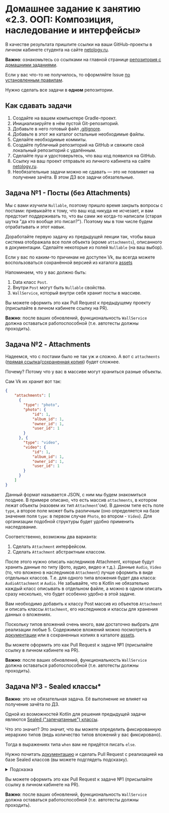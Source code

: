 # Домашнее задание к занятию «2.3. ООП: Композиция, наследование и интерфейсы»

В качестве результата пришлите ссылки на ваши GitHub-проекты в личном кабинете студента на сайте [netology.ru](https://netology.ru).

**Важно**: ознакомьтесь со ссылками на главной странице [репозитория с домашними заданиями](../README.md).

Если у вас что-то не получилось, то оформляйте Issue [по установленным правилам](../report-requirements.md).

Нужно сделать все задачи в **одном** репозитории.

## Как сдавать задачи

1. Создайте на вашем компьютере Gradle-проект.
1. Инициализируйте в нём пустой Git-репозиторий.
1. Добавьте в него готовый файл [.gitignore](../.gitignore).
1. Добавьте в этот же каталог остальные необходимые файлы.
1. Сделайте необходимые коммиты.
1. Создайте публичный репозиторий на GitHub и свяжите свой локальный репозиторий с удалённым.
1. Сделайте пуш и удостоверьтесь, что ваш код появился на GitHub.
1. Ссылку на ваш проект отправьте из личного кабинета на сайте [netology.ru](https://netology.ru).
1. Необязательные задачи можно не сдавать — это не повлияет на получение зачёта. В этом ДЗ все задачи обязательные.

## Задача №1 - Посты (без Attachments)

Мы с вами изучили `Nullable`, поэтому пришло время закрыть вопросы с постами: привыкайте к тому, что ваш код никуда не исчезает, и вам предстоит поддерживать то, что вы сами же когда-то написали (старая шутка "да кто вообще это писал?"). Поэтому мы в том числе будем отрабатывать и этот навык.

Доработайте первую задачу из предыдущей лекции так, чтобы ваша система отображала все поля объекта (кроме `attachments`), описанного в документации.
Сделайте некоторые из полей `Nullable` (на ваш выбор).  

Если у вас по каким-то причинам не доступен Vk, вы всегда можете воспользоваться сохранённой версией из каталога [assets](assets)

Напоминаем, что у вас должно быть:
1. Data класс `Post`.
1. Внутри `Post` могут быть `Nullable` свойства.
1. `WallService`, который внутри себя хранит посты в массиве. 

Вы можете оформить это как Pull Request к предыдущему проекту (присылайте в личном кабинете ссылку на PR).

**Важно**: после ваших обновлений, функциональность `WallService` должна оставаться работоспособной (т.е. автотесты должны проходить).

## Задача №2 - Attachments

Надеемся, что с постами было не так уж и сложно. А вот с `attachments` ([прямая ссылка](https://vk.com/dev/objects/attachments_w)/[сохраненная копия](assets/attachments.pdf)) будет сложнее.

Почему? Потому что у вас в массиве могут храниться разные объекты.

Сам Vk их хранит вот так: 

```json
{
    "attachments": [
      {
        "type": "photo",
        "photo": {
            "id": 1,
            "album_id": 1,
            "owner_id": 1,
            "user_id": 1
        }
      }, {
        "type": "video",
        "video": {
            "id": 1,
            "album_id": 1,
            "owner_id": 1,
            "user_id": 1
        }
      }
    ]
}
```

Данный формат называется JSON, с ним мы будем знакомиться позднее. В примере описано, что есть массив `attachments`, в котором лежат объекты (назовем их тип  `Attachment`'ом). В данном типе есть поле `type`, а второе поле может быть различным (оно определяется на базе значения поля `type`: в первом случае `Photo`, во втором - `Video`). Для организации подобной структуры будет удобно применить наследование.

Соответственно, возможны два варианта:
1. Сделать `Attachment` интерфейсом.
1. Сделать `Attachment` абстрактным классом.

После этого нужно описать наследников Attachment, которые будут хранить данные по типу (фото, аудио, видео и т.д.). Данные `Audio`, `Video` (то, что вложено в наследников `Attachment`) лучше оформить в виде отдельных классов. Т.е. для одного типа вложения будет два класса: `AudioAttachment` и `Audio`. Не забывайте, что в Kotlin не обязательно каждый класс описывать в отдельном файле, а можно в одном описать сразу несколько, что будет особенно удобно в этой задаче.

Вам необходимо добавить к классу Post массив из объектов `Attachment` и описать классы `Attachment`, его наследников и классы для хранения данных о вложениях.

Поскольку типов вложений очень много, вам достаточно выбрать для реализации любые 5. Содержимое вложений можно посмотреть в [документации](https://vk.com/dev/objects/attachments_w) или в сохраненных копиях в каталоге [assets](assets).

Вы можете оформить это как Pull Request к задаче №1 (присылайте ссылку в личном кабинете на PR).

**Важно**: после ваших обновлений, функциональность `WallService` должна оставаться работоспособной (т.е. автотесты должны проходить).

## Задача №3 - Sealed классы*

**Важно**: это не обязательная задача. Её выполнение не влияет на получение зачёта по ДЗ.

Одной из возможностей Kotlin для решения предыдущей задачи являются [Sealed ("запечатанные") классы](https://kotlinlang.org/docs/reference/sealed-classes.html).

Что это значит? Это значит, что вы можете определить фиксированную иерархию типов (ведь количество типов вложений у вас фиксировано).

Тогда в выражениях типа `when` вам не придётся писать `else`.

Нужно почитать [документацию](https://kotlinlang.org/docs/reference/sealed-classes.html) и сделать Pull Request с реализацией на базе Sealed классов (вы можете подглядеть подсказку).

<details>
<summary>Подсказка</summary>

Не забывайте, что у всех наследников есть общее поле `type`. Для Sealed классов возможна следующая реализация:
```kotlin
sealed class Attachment(val type: String)

data class VideoAttachment(val video: Video) : Attachment("video")

fun main() {
    val attachment: Attachment = VideoAttachment("stuff")
    println(attachment.type)
}
```
</details>

Вы можете оформить это как Pull Request к задаче №1 (присылайте ссылку в личном кабинете на PR).

**Важно**: после ваших обновлений, функциональность `WallService` должна оставаться работоспособной (т.е. автотесты должны проходить).
